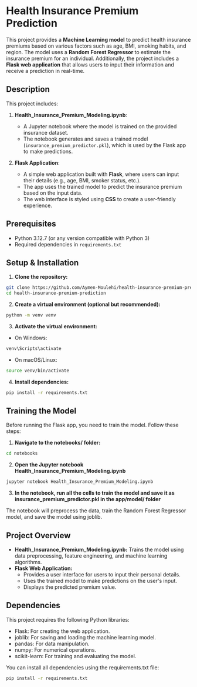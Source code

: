 # Health Insurance Premium Prediction

This project provides a **Machine Learning model** to predict health insurance premiums based on various factors such as age, BMI, smoking habits, and region. The model uses a **Random Forest Regressor** to estimate the insurance premium for an individual. Additionally, the project includes a **Flask web application** that allows users to input their information and receive a prediction in real-time.


## Description

This project includes:
1. **Health_Insurance_Premium_Modeling.ipynb**:
   - A Jupyter notebook where the model is trained on the provided insurance dataset.
   - The notebook generates and saves a trained model (`insurance_premium_predictor.pkl`), which is used by the Flask app to make predictions.
   
2. **Flask Application**:
   - A simple web application built with **Flask**, where users can input their details (e.g., age, BMI, smoker status, etc.).
   - The app uses the trained model to predict the insurance premium based on the input data.
   - The web interface is styled using **CSS** to create a user-friendly experience.

## Prerequisites

- Python 3.12.7 (or any version compatible with Python 3)
- Required dependencies in `requirements.txt`

## Setup & Installation

1. **Clone the repository:**

```bash
git clone https://github.com/Aymen-Moulehi/health-insurance-premium-prediction.git
cd health-insurance-premium-prediction
 ```

2. **Create a virtual environment (optional but recommended):**

```bash
python -m venv venv
```

3. **Activate the virtual environment:**
- On Windows:
```bash
venv\Scripts\activate
```
- On macOS/Linux:
```bash
source venv/bin/activate
```
4. **Install dependencies:**

```bash
pip install -r requirements.txt
```

## Training the Model
Before running the Flask app, you need to train the model. Follow these steps:

1. **Navigate to the notebooks/ folder:**

```bash
cd notebooks
```

2. **Open the Jupyter notebook Health_Insurance_Premium_Modeling.ipynb**

```bash
jupyter notebook Health_Insurance_Premium_Modeling.ipynb
```
3. **In the notebook, run all the cells to train the model and save it as insurance_premium_predictor.pkl in the app/model/ folder**

The notebook will preprocess the data, train the Random Forest Regressor model, and save the model using joblib.

## Project Overview
- **Health_Insurance_Premium_Modeling.ipynb:** 
 Trains the model using data preprocessing, feature engineering, and machine learning algorithms.
- **Flask Web Application:**
    * Provides a user interface for users to input their personal details.
    * Uses the trained model to make predictions on the user's input.
    * Displays the predicted premium value.

## Dependencies
This project requires the following Python libraries:

- Flask: For creating the web application.
- joblib: For saving and loading the machine learning model.
- pandas: For data manipulation.
- numpy: For numerical operations.
- scikit-learn: For training and evaluating the model.

You can install all dependencies using the requirements.txt file:

```bash
pip install -r requirements.txt
```

